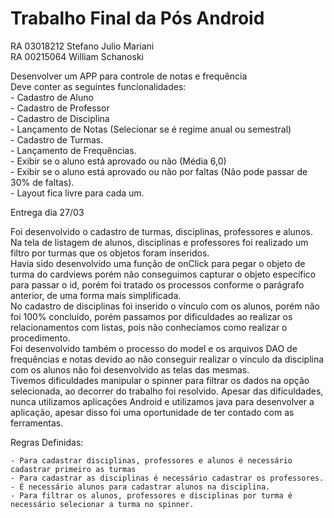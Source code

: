 # Trabalho Final da Pós Android


RA 03018212 Stefano Julio Mariani     
RA 00215064 William Schanoski    

Desenvolver um APP para controle de notas e frequência    
Deve conter as seguintes funcionalidades:    
    - Cadastro de Aluno    
    - Cadastro de Professor    
    - Cadastro de Disciplina    
    - Lançamento de Notas (Selecionar se é regime anual ou semestral)    
    - Cadastro de Turmas.    
    - Lançamento de Frequências.    
    - Exibir se o aluno está aprovado ou não (Média 6,0)    
    - Exibir se o aluno está aprovado ou não por faltas (Não pode passar de 30% de faltas).    
    - Layout fica livre para cada um.    
 
Entrega dia 27/03    

Foi desenvolvido o cadastro de turmas, disciplinas, professores e alunos.     
Na tela de listagem de alunos, disciplinas e professores foi realizado um filtro por turmas que os objetos foram inseridos.    
Havia sido desenvolvido uma função de onClick para pegar o objeto de turma do cardviews porém não conseguimos capturar o objeto específico para passar o id, porém foi tratado os processos conforme o parágrafo anterior, de uma forma mais simplificada.    
No cadastro de disciplinas foi inserido o vínculo com os alunos, porém não foi 100% concluído, porém passamos por dificuldades ao realizar os relacionamentos com listas, pois não conhecíamos como realizar o procedimento.    
Foi desenvolvido também o processo do model e os arquivos DAO de frequências e notas devido ao não conseguir realizar o vínculo da disciplina com os alunos não foi desenvolvido as telas das mesmas.    
Tivemos dificuldades manipular o spinner para filtrar os dados na opção selecionada, ao decorrer do trabalho foi resolvido.
Apesar das dificuldades, nunca utilizamos aplicações Android e utilizamos java para desenvolver a aplicação, apesar disso foi uma oportunidade de ter contado com as ferramentas.    

Regras Definidas:    

    - Para cadastrar disciplinas, professores e alunos é necessário cadastrar primeiro as turmas    
    - Para cadastrar as disciplinas é necessário cadastrar os professores.    
    - É necessário alunos para cadastrar alunos na disciplina.    
    - Para filtrar os alunos, professores e disciplinas por turma é necessário selecionar a turma no spinner.    
